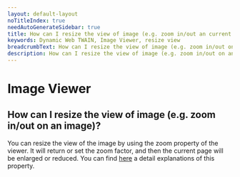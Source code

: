 ```yaml
---
layout: default-layout
noTitleIndex: true
needAutoGenerateSidebar: true
title: How can I resize the view of image (e.g. zoom in/out an current image)?
keywords: Dynamic Web TWAIN, Image Viewer, resize view
breadcrumbText: How can I resize the view of image (e.g. zoom in/out on an image)?
description: How can I resize the view of image (e.g. zoom in/out on an image)?
---
```


# Image Viewer

## How can I resize the view of image (e.g. zoom in/out on an image)?

You can resize the view of the image by using the zoom property of the viewer. It will return or set the zoom factor, and then the current page will be enlarged or reduced. You can find <a href="https://www.dynamsoft.com/web-twain/docs-archive/v17.2.1/info/api/WebTwain_Viewer.html?ver=17.2.1#zoom" target="_blank">here</a> a detail explanations of this property.
